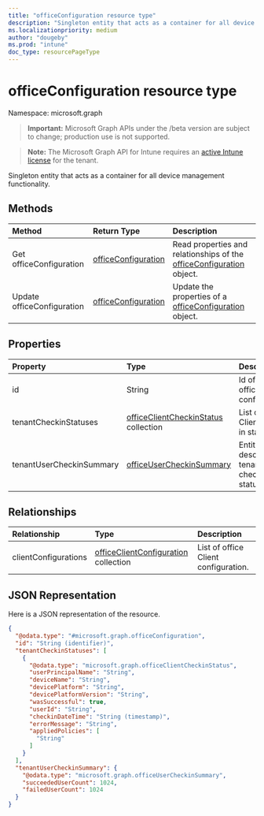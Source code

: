 ```yaml
---
title: "officeConfiguration resource type"
description: "Singleton entity that acts as a container for all device management functionality."
ms.localizationpriority: medium
author: "dougeby"
ms.prod: "intune"
doc_type: resourcePageType
---
```


# officeConfiguration resource type

Namespace: microsoft.graph

> **Important:** Microsoft Graph APIs under the /beta version are subject to change; production use is not supported.

> **Note:** The Microsoft Graph API for Intune requires an [active Intune license](https://go.microsoft.com/fwlink/?linkid=839381) for the tenant.

Singleton entity that acts as a container for all device management functionality.

## Methods
|Method|Return Type|Description|
|:---|:---|:---|
|Get officeConfiguration|[officeConfiguration](../resources/intune-cirrus-officeconfiguration.md)|Read properties and relationships of the [officeConfiguration](../resources/intune-cirrus-officeconfiguration.md) object.|
|Update officeConfiguration|[officeConfiguration](../resources/intune-cirrus-officeconfiguration.md)|Update the properties of a [officeConfiguration](../resources/intune-cirrus-officeconfiguration.md) object.|

## Properties
|Property|Type|Description|
|:---|:---|:---|
|id|String|Id of the office configuration.|
|tenantCheckinStatuses|[officeClientCheckinStatus](../resources/intune-cirrus-officeclientcheckinstatus.md) collection|List of office Client check-in status.|
|tenantUserCheckinSummary|[officeUserCheckinSummary](../resources/intune-cirrus-officeusercheckinsummary.md)|Entity that describes tenant check-in statues|

## Relationships
|Relationship|Type|Description|
|:---|:---|:---|
|clientConfigurations|[officeClientConfiguration](../resources/intune-cirrus-officeclientconfiguration.md) collection|List of office Client configuration.|

## JSON Representation
Here is a JSON representation of the resource.
<!-- {
  "blockType": "resource",
  "keyProperty": "id",
  "@odata.type": "microsoft.graph.officeConfiguration"
}
-->
``` json
{
  "@odata.type": "#microsoft.graph.officeConfiguration",
  "id": "String (identifier)",
  "tenantCheckinStatuses": [
    {
      "@odata.type": "microsoft.graph.officeClientCheckinStatus",
      "userPrincipalName": "String",
      "deviceName": "String",
      "devicePlatform": "String",
      "devicePlatformVersion": "String",
      "wasSuccessful": true,
      "userId": "String",
      "checkinDateTime": "String (timestamp)",
      "errorMessage": "String",
      "appliedPolicies": [
        "String"
      ]
    }
  ],
  "tenantUserCheckinSummary": {
    "@odata.type": "microsoft.graph.officeUserCheckinSummary",
    "succeededUserCount": 1024,
    "failedUserCount": 1024
  }
}
```



